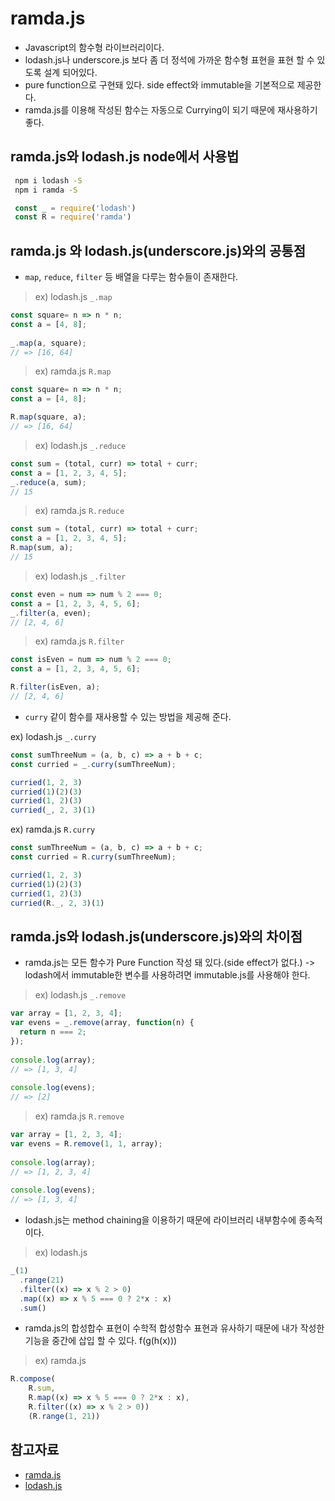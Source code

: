 # ramda.js

- Javascript의 함수형 라이브러리이다.
- lodash.js나 underscore.js 보다 좀 더 정석에 가까운 함수형 표현을 표현 할 수 있도록 설계 되어있다.
- pure function으로 구현돼 있다. side effect와 immutable을 기본적으로 제공한다.
- ramda.js를 이용해 작성된 함수는 자동으로 Currying이 되기 때문에 재사용하기 좋다.
## ramda.js와 lodash.js node에서 사용법

```bash
 npm i lodash -S
 npm i ramda -S
```

```js
 const _ = require('lodash')
 const R = require('ramda')
```

## ramda.js 와 lodash.js(underscore.js)와의 공통점
- `map`, `reduce`, `filter` 등 배열을 다루는 함수들이 존재한다.
> ex) lodash.js `_.map`

```js
const square= n => n * n;
const a = [4, 8];
 
_.map(a, square);
// => [16, 64]
```
> ex) ramda.js `R.map`

```js
const square= n => n * n;
const a = [4, 8];

R.map(square, a);
// => [16, 64]
```
> ex) lodash.js `_.reduce`
```js
const sum = (total, curr) => total + curr;
const a = [1, 2, 3, 4, 5];
_.reduce(a, sum);
// 15
```

> ex) ramda.js `R.reduce`
```js
const sum = (total, curr) => total + curr;
const a = [1, 2, 3, 4, 5];
R.map(sum, a);
// 15
```

> ex) lodash.js `_.filter` 
```js
const even = num => num % 2 === 0;
const a = [1, 2, 3, 4, 5, 6];
_.filter(a, even);
// [2, 4, 6]
```

> ex) ramda.js `R.filter`
```js
const isEven = num => num % 2 === 0;
const a = [1, 2, 3, 4, 5, 6];

R.filter(isEven, a);
// [2, 4, 6]
```

- `curry` 같이 함수를 재사용할 수 있는 방법을 제공해 준다.

ex) lodash.js `_.curry`
```js
const sumThreeNum = (a, b, c) => a + b + c;
const curried = _.curry(sumThreeNum);

curried(1, 2, 3)
curried(1)(2)(3)
curried(1, 2)(3)
curried(_, 2, 3)(1)
```
ex) ramda.js `R.curry`
```js
const sumThreeNum = (a, b, c) => a + b + c;
const curried = R.curry(sumThreeNum);

curried(1, 2, 3)
curried(1)(2)(3)
curried(1, 2)(3)
curried(R._, 2, 3)(1)
```

## ramda.js와 lodash.js(underscore.js)와의 차이점
- ramda.js는 모든 함수가 Pure Function 작성 돼 있다.(side effect가 없다.) -> lodash에서 immutable한 변수를 사용하려면 immutable.js를 사용해야 한다.

> ex) lodash.js `_.remove`
```js
var array = [1, 2, 3, 4];
var evens = _.remove(array, function(n) {
  return n === 2;
});
 
console.log(array);
// => [1, 3, 4]
 
console.log(evens);
// => [2]
```

> ex) ramda.js `R.remove`

```js
var array = [1, 2, 3, 4];
var evens = R.remove(1, 1, array);
 
console.log(array);
// => [1, 2, 3, 4]
 
console.log(evens);
// => [1, 3, 4]
```

- lodash.js는 method chaining을 이용하기 때문에 라이브러리 내부함수에 종속적이다.

> ex) lodash.js

```js
_(1)
  .range(21)
  .filter((x) => x % 2 > 0)
  .map((x) => x % 5 === 0 ? 2*x : x)
  .sum()
```
- ramda.js의 합성합수 표현이 수학적 합성함수 표현과 유사하기 때문에 내가 작성한 기능을 중간에 삽입 할 수 있다. f(g(h(x)))

> ex) ramda.js

```js
R.compose(  
    R.sum,
    R.map((x) => x % 5 === 0 ? 2*x : x),
    R.filter((x) => x % 2 > 0))
    (R.range(1, 21))
```


## 참고자료 
- [ramda.js](http://ramdajs.com/)
- [lodash.js](https://lodash.com/)